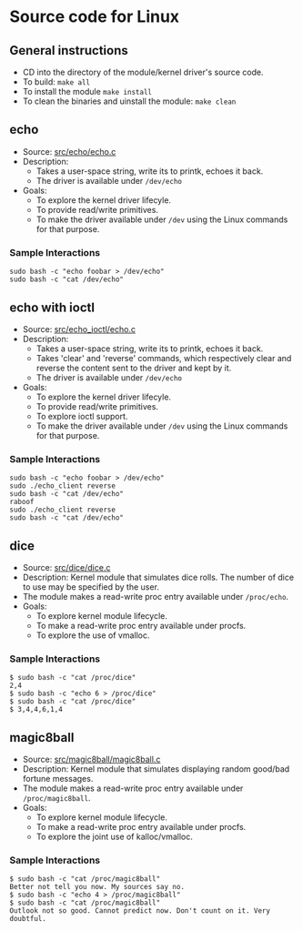 # Source code for Linux 

## General instructions

- CD into the directory of the module/kernel driver's source code.
- To build: `make all`
- To install the module `make install`
- To clean the binaries and uinstall the module: `make clean` 


## echo

- Source: [src/echo/echo.c](src/echo/echo.c)
- Description: 
  - Takes a user-space string, write its to printk, echoes it back.
  - The driver is available under `/dev/echo`
- Goals:
    - To explore the kernel driver lifecyle.
    - To provide read/write primitives.
    - To make the driver available under `/dev` using the 
      Linux commands for that purpose.

### Sample Interactions

```
sudo bash -c "echo foobar > /dev/echo"
sudo bash -c "cat /dev/echo"
```

## echo with ioctl

- Source: [src/echo_ioctl/echo.c](src/echo_ioctl/echo.c)
- Description: 
  - Takes a user-space string, write its to printk, echoes it back.
  - Takes 'clear' and 'reverse' commands, which respectively clear and reverse
    the content sent to the driver and kept by it.
  - The driver is available under `/dev/echo`
- Goals:
    - To explore the kernel driver lifecyle.
    - To provide read/write primitives.
    - To explore ioctl support.
    - To make the driver available under `/dev` using the 
      Linux commands for that purpose.

### Sample Interactions

```
sudo bash -c "echo foobar > /dev/echo"
sudo ./echo_client reverse
sudo bash -c "cat /dev/echo"
raboof
sudo ./echo_client reverse
sudo bash -c "cat /dev/echo"

```

## dice

- Source: [src/dice/dice.c](src/dice/dice.c)
- Description: Kernel module that simulates dice rolls. The number of 
  dice to use may be specified by the user.
- The module makes a read-write proc entry available under `/proc/echo`.
- Goals:
    - To explore kernel module lifecycle.
    - To make a read-write proc entry available under procfs.
    - To explore the use of vmalloc.

### Sample Interactions

```
$ sudo bash -c "cat /proc/dice"
2,4
$ sudo bash -c "echo 6 > /proc/dice"
$ sudo bash -c "cat /proc/dice"
$ 3,4,4,6,1,4
```

## magic8ball

- Source: [src/magic8ball/magic8ball.c](src/magic8ball/magic8ball.c)
- Description: Kernel module that simulates displaying random good/bad fortune
  messages.
- The module makes a read-write proc entry available under `/proc/magic8ball`.
- Goals:
    - To explore kernel module lifecycle.
    - To make a read-write proc entry available under procfs.
    - To explore the joint use of kalloc/vmalloc.

### Sample Interactions

```
$ sudo bash -c "cat /proc/magic8ball"
Better not tell you now. My sources say no. 
$ sudo bash -c "echo 4 > /proc/magic8ball"
$ sudo bash -c "cat /proc/magic8ball"
Outlook not so good. Cannot predict now. Don't count on it. Very doubtful.
```
